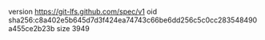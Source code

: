 version https://git-lfs.github.com/spec/v1
oid sha256:c8a402e5b645d7d3f424ea74743c66be6dd256c5c0cc283548490a455ce2b23b
size 3949
